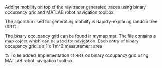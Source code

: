 Adding mobility on top of the ray-tracer generated traces using binary occupancy grid and MATLAB robot navigation toolbox.

The algorithm used for generating mobility is Rapidly-exploring random tree (RRT)

The  binary occupancy grid can be found in mymap.mat. The file contains a map object which can be used for navigation. Each entry of binary occupancy grid is a 1 x 1 m^2 measurement area

% To be added: Implementation of RRT on binary occupancy grid using MATLAB robot navigation toolbox
